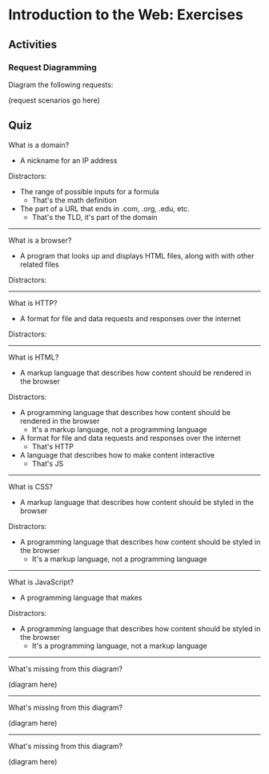 # Introduction to the Web: Exercises

## Activities

### Request Diagramming

Diagram the following requests:

(request scenarios go here)

## Quiz

What is a domain?

* A nickname for an IP address

Distractors:

* The range of possible inputs for a formula
  * That's the math definition
* The part of a URL that ends in .com, .org, .edu, etc.
  * That's the TLD, it's part of the domain

---

What is a browser?

* A program that looks up and displays HTML files, along with with other related files

Distractors:

---

What is HTTP?

* A format for file and data requests and responses over the internet

Distractors:

---

What is HTML?

* A markup language that describes how content should be rendered in the browser

Distractors:

* A programming language that describes how content should be rendered in the browser
  * It's a markup language, not a programming language
* A format for file and data requests and responses over the internet
  * That's HTTP
* A language that describes how to make content interactive
  * That's JS

---

What is CSS?

* A markup language that describes how content should be styled in the browser

Distractors:

* A programming language that describes how content should be styled in the browser
  * It's a markup language, not a programming language

---

What is JavaScript?

* A programming language that makes

Distractors:

* A programming language that describes how content should be styled in the browser
  * It's a programming language, not a markup language

---

What's missing from this diagram?

(diagram here)

---

What's missing from this diagram?

(diagram here)

---

What's missing from this diagram?

(diagram here)
